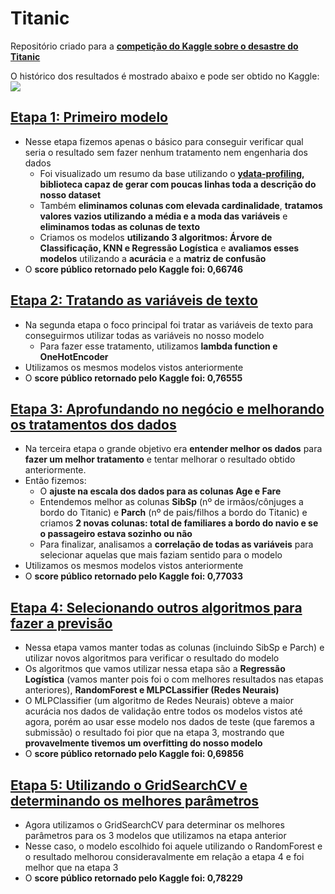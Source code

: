 # Titanic
Repositório criado para a **[competição do Kaggle sobre o desastre do Titanic](https://www.kaggle.com/competitions/titanic/overview)**

O histórico dos resultados é mostrado abaixo e pode ser obtido no Kaggle:
<img src="https://github.com/rdcar/titanic/output.png" />

## [Etapa 1: Primeiro modelo](https://github.com/rdcar/titanic/Titanic_part1.ipynb)
- Nesse etapa fizemos apenas o básico para conseguir verificar qual seria o resultado sem fazer nenhum tratamento nem engenharia dos dados
  - Foi visualizado um resumo da base utilizando o **[ydata-profiling](https://github.com/ydataai/ydata-profiling), biblioteca capaz de gerar com poucas linhas toda a descrição do nosso dataset**
  - Também **eliminamos colunas com elevada cardinalidade**, **tratamos valores vazios utilizando a média e a moda das variáveis** e **eliminamos todas as colunas de texto**
  - Criamos os modelos **utilizando 3 algoritmos: Árvore de Classificação, KNN e Regressão Logística** e **avaliamos esses modelos** utilizando a **acurácia** e a **matriz de confusão**
- O **score público retornado pelo Kaggle foi: 0,66746**

## [Etapa 2: Tratando as variáveis de texto](https://github.com/rdcar/titanic/Titanic_part2.ipynb)
- Na segunda etapa o foco principal foi tratar as variáveis de texto para conseguirmos utilizar todas as variáveis no nosso modelo
  - Para fazer esse tratamento, utilizamos **lambda function e OneHotEncoder**
- Utilizamos os mesmos modelos vistos anteriormente
- O **score público retornado pelo Kaggle foi: 0,76555**

## [Etapa 3: Aprofundando no negócio e melhorando os tratamentos dos dados](https://github.com/rdcar/titanic/Titanic_part3.ipynb)
- Na terceira etapa o grande objetivo era **entender melhor os dados** para **fazer um melhor tratamento** e tentar melhorar o resultado obtido anteriormente.
- Então fizemos:
  - O **ajuste na escala dos dados para as colunas Age e Fare**
  - Entendemos melhor as colunas **SibSp** (nº de irmãos/cônjuges a bordo do Titanic) e **Parch** (nº de pais/filhos a bordo do Titanic) e criamos **2 novas colunas: total de familiares a bordo do navio e se o passageiro estava sozinho ou não**
  - Para finalizar, analisamos a **correlação de todas as variáveis** para selecionar aquelas que mais faziam sentido para o modelo
- Utilizamos os mesmos modelos vistos anteriormente
- O **score público retornado pelo Kaggle foi: 0,77033**

## [Etapa 4: Selecionando outros algoritmos para fazer a previsão](https://github.com/rdcar/titanic/Titanic_part4.ipynb)
- Nessa etapa vamos manter todas as colunas (incluindo SibSp e Parch) e utilizar novos algoritmos para verificar o resultado do modelo
- Os algoritmos que vamos utilizar nessa etapa são a **Regressão Logística** (vamos manter pois foi o com melhores resultados nas etapas anteriores), **RandomForest e MLPCLassifier (Redes Neurais)**
- O MLPClassifier (um algoritmo de Redes Neurais) obteve a maior acurácia nos dados de validação entre todos os modelos vistos até agora, porém ao usar esse modelo nos dados de teste (que faremos a submissão) o resultado foi pior que na etapa 3, mostrando que **provavelmente tivemos um overfitting do nosso modelo**
- O **score público retornado pelo Kaggle foi: 0,69856**

## [Etapa 5: Utilizando o GridSearchCV e determinando os melhores parâmetros](https://github.com/rdcar/titanic/Titanic_part5.ipynb)
- Agora utilizamos o GridSearchCV para determinar os melhores parâmetros para os 3 modelos que utilizamos na etapa anterior
- Nesse caso, o modelo escolhido foi aquele utilizando o RandomForest e o resultado melhorou consideravalmente em relação a etapa 4 e foi melhor que na etapa 3
- O **score público retornado pelo Kaggle foi: 0,78229**
